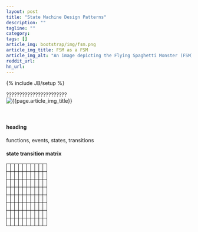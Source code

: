 ```yaml
---
layout: post
title: "State Machine Design Patterns"
description: ""
tagline: ""
category: 
tags: []
article_img: bootstrap/img/fsm.png
article_img_title: FSM as a FSM
article_img_alt: "An image depicting the Flying Spaghetti Monster (FSM) as a Finite State Machine (FSM)"
reddit_url:
hn_url:
---
```

{% include JB/setup %}
<div class="intro">
  <div class="intro-txt">
    ???????????????????????
  </div>
<div class="intro-img-border">
<div class="intro-img-bevel">
<div class="intro-img">
<img class="article-image" alt="{{page.article_img_title}}" title="{{page.article_img_title}}" src="{{ASSET_PATH}}/{{page.article_img}}"/>
</div>
</div>
</div>
</div>
<br/>
<br/>

#### heading

functions, events, states, transitions



#### state transition matrix

<style type="text/css">
.tg  {border-collapse:collapse;border-spacing:0;}
.tg td{font-family:Arial, sans-serif;font-size:14px;padding:10px 5px;border-style:solid;border-width:1px;overflow:hidden;word-break:normal;}
.tg th{font-family:Arial, sans-serif;font-size:14px;font-weight:normal;padding:10px 5px;border-style:solid;border-width:1px;overflow:hidden;word-break:normal;}
</style>
<table class="tg">
  <tr>
    <th class="tg-031e"></th>
    <th class="tg-031e"></th>
    <th class="tg-031e"></th>
    <th class="tg-031e"></th>
    <th class="tg-031e"></th>
    <th class="tg-031e"></th>
    <th class="tg-031e"></th>
    <th class="tg-031e"></th>
    <th class="tg-031e"></th>
    <th class="tg-031e"></th>
  </tr>
  <tr>
    <td class="tg-031e"></td>
    <td class="tg-031e"></td>
    <td class="tg-031e"></td>
    <td class="tg-031e"></td>
    <td class="tg-031e"></td>
    <td class="tg-031e"></td>
    <td class="tg-031e"></td>
    <td class="tg-031e"></td>
    <td class="tg-031e"></td>
    <td class="tg-031e"></td>
  </tr>
  <tr>
    <td class="tg-031e"></td>
    <td class="tg-031e"></td>
    <td class="tg-031e"></td>
    <td class="tg-031e"></td>
    <td class="tg-031e"></td>
    <td class="tg-031e"></td>
    <td class="tg-031e"></td>
    <td class="tg-031e"></td>
    <td class="tg-031e"></td>
    <td class="tg-031e"></td>
  </tr>
  <tr>
    <td class="tg-031e"></td>
    <td class="tg-031e"></td>
    <td class="tg-031e"></td>
    <td class="tg-031e"></td>
    <td class="tg-031e"></td>
    <td class="tg-031e"></td>
    <td class="tg-031e"></td>
    <td class="tg-031e"></td>
    <td class="tg-031e"></td>
    <td class="tg-031e"></td>
  </tr>
  <tr>
    <td class="tg-031e"></td>
    <td class="tg-031e"></td>
    <td class="tg-031e"></td>
    <td class="tg-031e"></td>
    <td class="tg-031e"></td>
    <td class="tg-031e"></td>
    <td class="tg-031e"></td>
    <td class="tg-031e"></td>
    <td class="tg-031e"></td>
    <td class="tg-031e"></td>
  </tr>
  <tr>
    <td class="tg-031e"></td>
    <td class="tg-031e"></td>
    <td class="tg-031e"></td>
    <td class="tg-031e"></td>
    <td class="tg-031e"></td>
    <td class="tg-031e"></td>
    <td class="tg-031e"></td>
    <td class="tg-031e"></td>
    <td class="tg-031e"></td>
    <td class="tg-031e"></td>
  </tr>
  <tr>
    <td class="tg-031e"></td>
    <td class="tg-031e"></td>
    <td class="tg-031e"></td>
    <td class="tg-031e"></td>
    <td class="tg-031e"></td>
    <td class="tg-031e"></td>
    <td class="tg-031e"></td>
    <td class="tg-031e"></td>
    <td class="tg-031e"></td>
    <td class="tg-031e"></td>
  </tr>
  <tr>
    <td class="tg-031e"></td>
    <td class="tg-031e"></td>
    <td class="tg-031e"></td>
    <td class="tg-031e"></td>
    <td class="tg-031e"></td>
    <td class="tg-031e"></td>
    <td class="tg-031e"></td>
    <td class="tg-031e"></td>
    <td class="tg-031e"></td>
    <td class="tg-031e"></td>
  </tr>
</table>